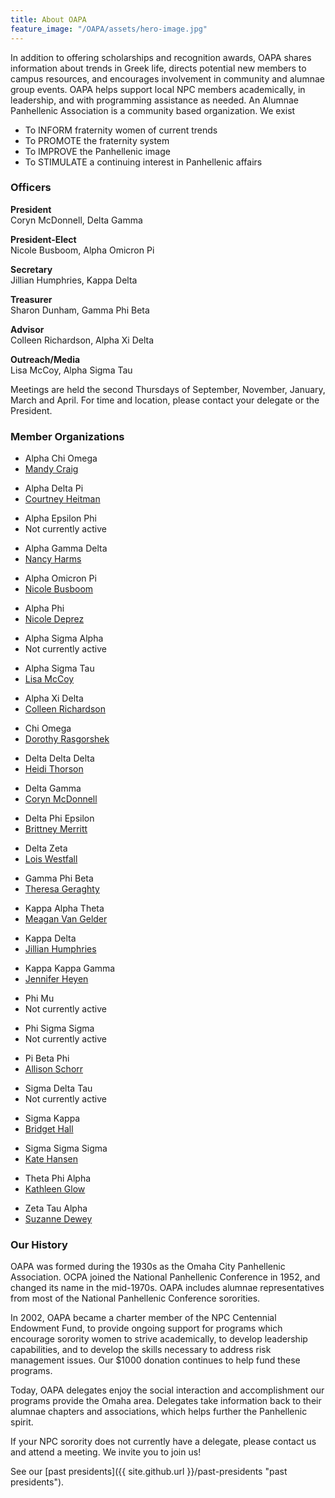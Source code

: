 ```yaml
---
title: About OAPA
feature_image: "/OAPA/assets/hero-image.jpg"
---
```


In addition to offering scholarships and recognition awards, OAPA shares information about trends in
Greek life, directs potential new members to campus resources, and encourages involvement in
community and alumnae group events. OAPA helps support local NPC members academically, in
leadership, and with programming assistance as needed. An Alumnae Panhellenic Association is a
community based organization. We exist
- To INFORM fraternity women of current trends
- To PROMOTE the fraternity system
- To IMPROVE the Panhellenic image
- To STIMULATE a continuing interest in Panhellenic affairs


### Officers

<div class="officers">

<p><strong>President</strong><br>  
Coryn McDonnell, Delta Gamma</p>

<p><strong>President-Elect</strong><br> 
Nicole Busboom, Alpha Omicron Pi</p>

<p><strong>Secretary</strong><br> 
Jillian Humphries, Kappa Delta</p>

<p><strong>Treasurer</strong><br> 
Sharon Dunham, Gamma Phi Beta</p> 

<p><strong>Advisor</strong><br> 
Colleen Richardson, Alpha Xi Delta</p>

<p><strong>Outreach/Media</strong><br> 
Lisa McCoy, Alpha Sigma Tau</p> 

</div>

Meetings are held the second Thursdays of September, November, January, March and April. For time and location, please contact your delegate or the President.


### Member Organizations

<div class="members">
<ul>
<li>Alpha Chi Omega</li>
<li><a href="mailto:?subject=OAPA%20Information">Mandy Craig</a></li>
</ul>
<ul>
<li>Alpha Delta Pi</li>
<li><a href="mailto:enaaadpi.panhellenic@gmail.com?subject=OAPA%20Information">Courtney Heitman</a></li>
</ul>
<ul>
<li>Alpha Epsilon Phi</li>
<li>Not currently active</li>
</ul>
<ul>
<li>Alpha Gamma Delta</li>
<li><a href="mailto:?subject=OAPA%20Information">Nancy Harms</a></li>
</ul>
<ul>
<li>Alpha Omicron Pi</li>
<li><a href="mailto:?subject=OAPA%20Information">Nicole Busboom</a></li>
</ul>
<ul>
<li>Alpha Phi</li>
<li><a href="mailto:?subject=OAPA%20Information">Nicole Deprez</a></li>
</ul>
<ul>
<li>Alpha Sigma Alpha</li>
<li>Not currently active</li>
</ul>
<ul>
<li>Alpha Sigma Tau</li>
<li><a href="mailto:?subject=OAPA%20Information">Lisa McCoy</a></li>
</ul>
<ul>
<li>Alpha Xi Delta</li>
<li><a href="mailto:?subject=OAPA%20Information">Colleen Richardson</a></li>
</ul>
<ul>
<li>Chi Omega</li>
<li><a href="mailto:?subject=OAPA%20Information">Dorothy Rasgorshek</a></li>
</ul>
<ul>
<li>Delta Delta Delta</li>
<li><a href="mailto:?subject=OAPA%20Information">Heidi Thorson</a></li>
</ul>
<ul>
<li>Delta Gamma</li>
<li><a href="mailto:?subject=OAPA%20Information">Coryn McDonnell</a></li>
</ul>
<ul>
<li>Delta Phi Epsilon</li>
<li><a href="mailto:?subject=OAPA%20Information">Brittney Merritt</a></li>
</ul>
<ul>
<li>Delta Zeta</li>
<li><a href="mailto:?subject=OAPA%20Information">Lois Westfall</a></li>
</ul>
<ul>
<li>Gamma Phi Beta</li>
<li><a href="mailto:?subject=OAPA%20Information">Theresa Geraghty</a></li>
</ul>
<ul>
<li>Kappa Alpha Theta</li>
<li><a href="mailto:?subject=OAPA%20Information">Meagan Van Gelder</a></li>
</ul>
<ul>
<li>Kappa Delta</li>
<li><a href="mailto:?subject=OAPA%20Information">Jillian Humphries</a></li>
</ul>
<ul>
<li>Kappa Kappa Gamma</li>
<li><a href="mailto:?subject=OAPA%20Information">Jennifer Heyen</a></li>
</ul>
<ul>
<li>Phi Mu</li>
<li>Not currently active</li>
</ul>
<ul>
<li>Phi Sigma Sigma</li>
<li>Not currently active</li>
</ul>
<ul>
<li>Pi Beta Phi</li>
<li><a href="mailto:?subject=OAPA%20Information">Allison Schorr</a></li>
</ul>
<ul>
<li>Sigma Delta Tau</li>
<li>Not currently active</li>
</ul>
<ul>
<li>Sigma Kappa</li>
<li><a href="mailto:?subject=OAPA%20Information">Bridget Hall</a></li>
</ul>
<ul>
<li>Sigma Sigma Sigma</li>
<li><a href="mailto:?subject=OAPA%20Information">Kate Hansen</a></li>
</ul>
<ul>
<li>Theta Phi Alpha</li>
<li><a href="mailto:?subject=OAPA%20Information">Kathleen Glow</a></li>
</ul>
<ul>
<li>Zeta Tau Alpha</li>
<li><a href="mailto:?subject=OAPA%20Information">Suzanne Dewey</a></li>
</ul>
</div>


### Our History

OAPA was formed during the 1930s as the Omaha City Panhellenic Association. OCPA joined the National Panhellenic Conference in 1952, and changed its name in the mid-1970s. OAPA includes alumnae representatives from most of the National Panhellenic Conference sororities.

In 2002, OAPA became a charter member of the NPC Centennial Endowment Fund, to provide ongoing support for programs which encourage sorority women to strive academically, to develop leadership capabilities, and to develop the skills necessary to address risk management issues. Our $1000 donation continues to help fund these programs.

Today, OAPA delegates enjoy the social interaction and accomplishment our programs provide the Omaha area. Delegates take information back to their alumnae chapters and associations, which helps further the Panhellenic spirit. 

If your NPC sorority does not currently have a delegate, please contact us and attend a meeting. We invite you to join us!

See our [past presidents]({{ site.github.url }}/past-presidents "past presidents").


